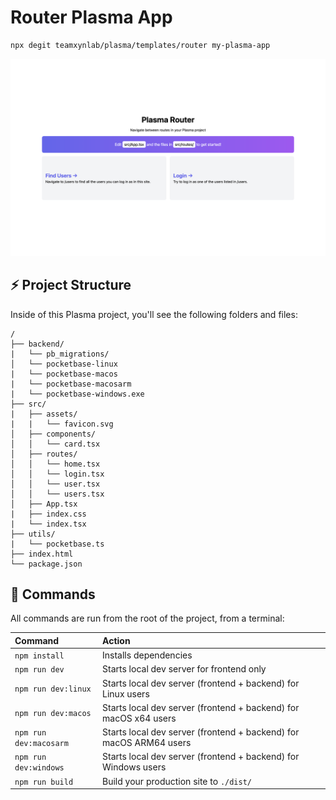 # Router Plasma App

```bash
npx degit teamxynlab/plasma/templates/router my-plasma-app
```

![Router Plasma App](/assets/router.png)

## ⚡️ Project Structure

Inside of this Plasma project, you'll see the following folders and files:

```
/
├── backend/
|   └── pb_migrations/
│   └── pocketbase-linux
|   └── pocketbase-macos
|   └── pocketbase-macosarm
|   └── pocketbase-windows.exe
├── src/
|   ├── assets/
|   |   └── favicon.svg
│   ├── components/
│   │   └── card.tsx
│   ├── routes/
│   │   └── home.tsx
│   │   └── login.tsx
│   │   └── user.tsx
│   │   └── users.tsx
│   ├── App.tsx
|   ├── index.css
|   └── index.tsx
├── utils/
|   └── pocketbase.ts
├── index.html
└── package.json
```

## 📝 Commands

All commands are run from the root of the project, from a terminal:

| Command                | Action                                                              |
| :--------------------- | :------------------------------------------------------------------ |
| `npm install`          | Installs dependencies                                               |
| `npm run dev`          | Starts local dev server for frontend only                           |
| `npm run dev:linux`    | Starts local dev server (frontend + backend) for Linux users        |
| `npm run dev:macos`    | Starts local dev server (frontend + backend) for macOS x64 users    |
| `npm run dev:macosarm` | Starts local dev server (frontend + backend) for macOS ARM64 users  |
| `npm run dev:windows`  | Starts local dev server (frontend + backend) for Windows users      |
| `npm run build`        | Build your production site to `./dist/`                             |
